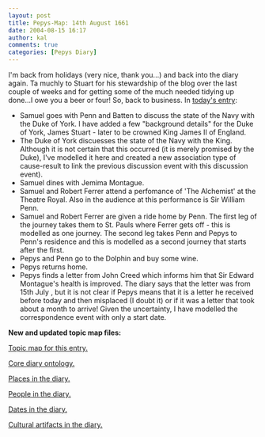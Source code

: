 ```yaml
---
layout: post
title: Pepys-Map: 14th August 1661
date: 2004-08-15 16:17
author: kal
comments: true
categories: [Pepys Diary]
---
```

I'm back from holidays (very nice, thank you...) and back into the diary again. Ta muchly to Stuart for his stewardship of the blog over the last couple of weeks and for getting some of the much needed tidying up done...I owe you a beer or four!
So, back to business. In <a href="http://www.pepysdiary.com/archive/1661/08/14/index.php">today's entry</a>:
<ul>
<li>Samuel goes with Penn and Batten to discuss the state of the Navy with the Duke of York. I have added a few "background details" for the Duke of York, James Stuart - later to be crowned King James II of England.</li>
<li>The Duke of York discuesses the state of the Navy with the King. Although it is not certain that this occurred (it is merely promised by the Duke), I've modelled it here and created a new association type of cause-result to link the previous discussion event with this discussion event).</li>
<li>Samuel dines with Jemima Montague.</li>
<li>Samuel and Robert Ferrer attend a perfomance of 'The Alchemist' at the Theatre Royal. Also in the audience at this performance is Sir William Penn.</li>
<li>Samuel and Robert Ferrer are given a ride home by Penn. The first leg of the journey takes them to St. Pauls where Ferrer gets off - this is modelled as one journey. The second leg takes Penn and Pepys to Penn's residence and this is modelled as a second journey that starts after the first.</li>
<li>Pepys and Penn go to the Dolphin and buy some wine.</li>
<li>Pepys returns home.</li>
<li>Pepys finds a letter from John Creed which informs him that Sir Edward Montague's health is improved. The diary says that the letter was from 15th July , but it is not clear if Pepys means that it is a letter he received before today and then misplaced (I doubt it) or if it was a letter that took about a month to arrive! Given the uncertainty, I have modelled the correspondence event with only a start date.</li>
</ul>

<!--more-->
<p><b>New and updated topic map files:</b></p>
<p><a href="http://www.techquila.com/blog/archives/16610814.ltm">Topic map for this entry.</a></p>
<p><a href="http://www.techquila.com/blog/archives/pepys-diary-ontology.ltm">Core diary ontology.</a></p>
<p><a href="http://www.techquila.com/blog/archives/pepys-diary-places.ltm">Places in the diary.</a></p>
<p><a href="http://www.techquila.com/blog/archives/pepys-diary-people.ltm">People in the diary.</a></p>
<p><a href="http://www.techquila.com/blog/archives/pepys-diary-dates.ltm">Dates in the diary.</a></p>
<p><a href="http://www.techquila.com/blog/archives/pepys-diary-culture.ltm">Cultural artifacts in the diary.</a></p>

